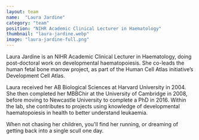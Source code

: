 ```yaml
---
layout: team
name:  "Laura Jardine"
category: "team"
position: "NIHR Academic Clinical Lecturer in Haematology"
thumbnail: "laura-jardine.webp"
image: "laura-jardine-full.png"
---
```

Laura Jardine is an NIHR Academic Clinical Lecturer in Haematology, doing post-doctoral work on developmental haematopoiesis. She co-leads the human fetal bone marrow project, as part of the Human Cell Atlas initiative’s Development Cell Atlas. 

Laura received her AB Biological Sciences at Harvard University in 2004. She then completed her MBBChir at the University of Cambridge in 2008, before moving to Newcastle University to complete a PhD in 2016. Within the lab, she contributes to projects using knowledge of developmental haematopoiesis in health to better understand leukaemia. 
 
When not chasing her children, you'll find her running, or dreaming of getting back into a single scull one day.